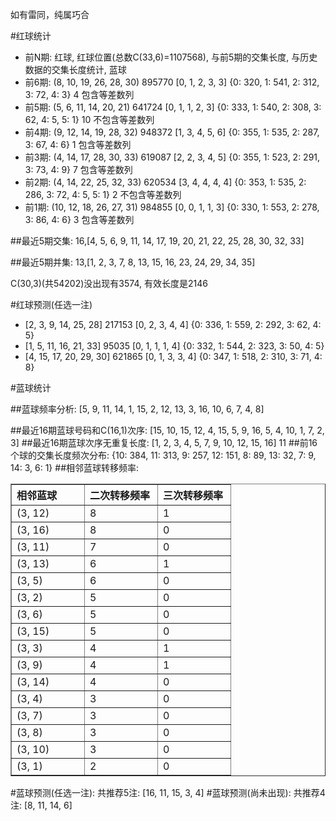 <!-- 
.. title: 双色球2011122期(2011-10-18)数据分析报告
.. slug: slott-2011122-2011-10-18-report
.. date: 2011-10-19 08:00:00 UTC+08:00
.. tags: Lottery
.. link: 
.. description: 
.. type: text
-->

如有雷同，纯属巧合

<!-- TEASER_END-->

#红球统计

- 前N期: 红球, 红球位置(总数C(33,6)=1107568), 与前5期的交集长度, 与历史数据的交集长度统计, 蓝球
- 前6期: (8, 10, 19, 26, 28, 30) 895770 [0, 1, 2, 3, 3] {0: 320, 1: 541, 2: 312, 3: 72, 4: 3} 4 包含等差数列
- 前5期: (5, 6, 11, 14, 20, 21) 641724 [0, 1, 1, 2, 3] {0: 333, 1: 540, 2: 308, 3: 62, 4: 5, 5: 1} 10 不包含等差数列
- 前4期: (9, 12, 14, 19, 28, 32) 948372 [1, 3, 4, 5, 6] {0: 355, 1: 535, 2: 287, 3: 67, 4: 6} 1 包含等差数列
- 前3期: (4, 14, 17, 28, 30, 33) 619087 [2, 2, 3, 4, 5] {0: 355, 1: 523, 2: 291, 3: 73, 4: 9} 7 包含等差数列
- 前2期: (4, 14, 22, 25, 32, 33) 620534 [3, 4, 4, 4, 4] {0: 353, 1: 535, 2: 286, 3: 72, 4: 5, 5: 1} 2 不包含等差数列
- 前1期: (10, 12, 18, 26, 27, 31) 984855 [0, 0, 1, 1, 3] {0: 330, 1: 553, 2: 278, 3: 86, 4: 6} 3 包含等差数列

##最近5期交集:
16,[4, 5, 6, 9, 11, 14, 17, 19, 20, 21, 22, 25, 28, 30, 32, 33]

##最近5期并集:
13,[1, 2, 3, 7, 8, 13, 15, 16, 23, 24, 29, 34, 35]

C(30,3)(共54202)没出现有3574, 
有效长度是2146

#红球预测(任选一注)

- [2, 3, 9, 14, 25, 28] 217153 [0, 2, 3, 4, 4] {0: 336, 1: 559, 2: 292, 3: 62, 4: 5}
- [1, 5, 11, 16, 21, 33] 95035 [0, 1, 1, 1, 4] {0: 332, 1: 544, 2: 323, 3: 50, 4: 5}
- [4, 15, 17, 20, 29, 30] 621865 [0, 1, 3, 3, 4] {0: 347, 1: 518, 2: 310, 3: 71, 4: 8}

#蓝球统计

##蓝球频率分析:
[5, 9, 11, 14, 1, 15, 2, 12, 13, 3, 16, 10, 6, 7, 4, 8]

##最近16期蓝球号码和C(16,1)次序:
[15, 10, 15, 12, 4, 15, 5, 9, 16, 5, 4, 10, 1, 7, 2, 3]
##最近16期蓝球次序无重复长度:
[1, 2, 3, 4, 5, 7, 9, 10, 12, 15, 16] 11
##前16个球的交集长度频次分布:
{10: 384, 11: 313, 9: 257, 12: 151, 8: 89, 13: 32, 7: 9, 14: 3, 6: 1}
##相邻蓝球转移频率:
<table border="1" class="table table-striped dataframe">
  <thead>
    <tr style="text-align: left;">
      <th style="min-width: 100px;">相邻蓝球</th>
      <th style="min-width: 100px;">二次转移频率</th>
      <th style="min-width: 100px;">三次转移频率</th>
    </tr>
  </thead>
  <tbody>
    <tr>
      <td> (3, 12)</td>
      <td> 8</td>
      <td> 1</td>
    </tr>
    <tr>
      <td> (3, 16)</td>
      <td> 8</td>
      <td> 0</td>
    </tr>
    <tr>
      <td> (3, 11)</td>
      <td> 7</td>
      <td> 0</td>
    </tr>
    <tr>
      <td> (3, 13)</td>
      <td> 6</td>
      <td> 1</td>
    </tr>
    <tr>
      <td>  (3, 5)</td>
      <td> 6</td>
      <td> 0</td>
    </tr>
    <tr>
      <td>  (3, 2)</td>
      <td> 5</td>
      <td> 0</td>
    </tr>
    <tr>
      <td>  (3, 6)</td>
      <td> 5</td>
      <td> 0</td>
    </tr>
    <tr>
      <td> (3, 15)</td>
      <td> 5</td>
      <td> 0</td>
    </tr>
    <tr>
      <td>  (3, 3)</td>
      <td> 4</td>
      <td> 1</td>
    </tr>
    <tr>
      <td>  (3, 9)</td>
      <td> 4</td>
      <td> 1</td>
    </tr>
    <tr>
      <td> (3, 14)</td>
      <td> 4</td>
      <td> 0</td>
    </tr>
    <tr>
      <td>  (3, 4)</td>
      <td> 3</td>
      <td> 0</td>
    </tr>
    <tr>
      <td>  (3, 7)</td>
      <td> 3</td>
      <td> 0</td>
    </tr>
    <tr>
      <td>  (3, 8)</td>
      <td> 3</td>
      <td> 0</td>
    </tr>
    <tr>
      <td> (3, 10)</td>
      <td> 3</td>
      <td> 0</td>
    </tr>
    <tr>
      <td>  (3, 1)</td>
      <td> 2</td>
      <td> 0</td>
    </tr>
  </tbody>
</table>
#蓝球预测(任选一注):
共推荐5注: [16, 11, 15, 3, 4]
#蓝球预测(尚未出现):
共推荐4注: [8, 11, 14, 6]

